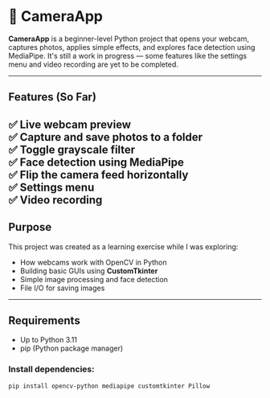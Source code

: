 # 📸 CameraApp

**CameraApp** is a beginner-level Python project that opens your webcam, captures photos, applies simple effects, and explores face detection using MediaPipe. It's still a work in progress — some features like the settings menu and video recording are yet to be completed.

---

## Features (So Far)

✅ Live webcam preview  
✅ Capture and save photos to a folder  
✅ Toggle grayscale filter  
✅ Face detection using MediaPipe  
✅ Flip the camera feed horizontally  
✅ Settings menu  
✅ Video recording
---

## Purpose

This project was created as a learning exercise while I was exploring:
- How webcams work with OpenCV in Python  
- Building basic GUIs using **CustomTkinter**  
- Simple image processing and face detection  
- File I/O for saving images


---

## Requirements

- Up to Python 3.11  
- pip (Python package manager)

### Install dependencies:

```bash
pip install opencv-python mediapipe customtkinter Pillow

